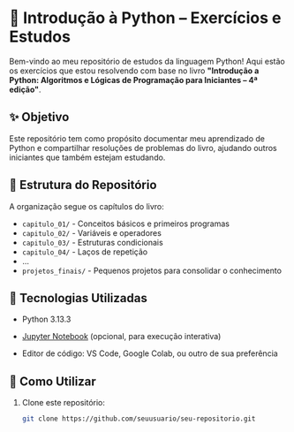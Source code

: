 # 📘 Introdução à Python – Exercícios e Estudos

Bem-vindo ao meu repositório de estudos da linguagem Python! Aqui estão os exercícios que estou resolvendo com base no livro **"Introdução a Python: Algoritmos e Lógicas de Programação para Iniciantes – 4ª edição"**.

## ✨ Objetivo

Este repositório tem como propósito documentar meu aprendizado de Python e compartilhar resoluções de problemas do livro, ajudando outros iniciantes que também estejam estudando.

## 📂 Estrutura do Repositório

A organização segue os capítulos do livro:
- `capitulo_01/` - Conceitos básicos e primeiros programas
- `capitulo_02/` - Variáveis e operadores
- `capitulo_03/` - Estruturas condicionais
- `capitulo_04/` - Laços de repetição
- ...
- `projetos_finais/` - Pequenos projetos para consolidar o conhecimento

## 🚀 Tecnologias Utilizadas

- Python 3.13.3

- [Jupyter Notebook](https://jupyter.org/) (opcional, para execução interativa)
- Editor de código: VS Code, Google Colab, ou outro de sua preferência

## 📖 Como Utilizar

1. Clone este repositório:
   ```sh
   git clone https://github.com/seuusuario/seu-repositorio.git
